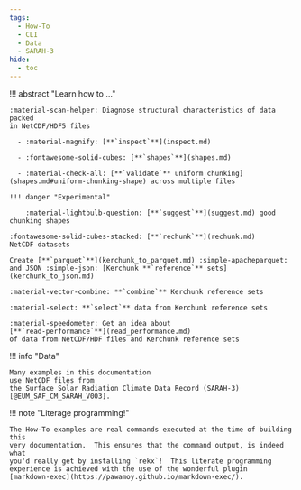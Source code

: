 ```yaml
---
tags:
  - How-To
  - CLI
  - Data
  - SARAH-3
hide:
  - toc
---
```


!!! abstract "Learn how to ..."

    :material-scan-helper: Diagnose structural characteristics of data packed
    in NetCDF/HDF5 files

      - :material-magnify: [**`inspect`**](inspect.md)
    
      - :fontawesome-solid-cubes: [**`shapes`**](shapes.md)
        
      - :material-check-all: [**`validate`** uniform chunking](shapes.md#uniform-chunking-shape) across multiple files

    !!! danger "Experimental"

        :material-lightbulb-question: [**`suggest`**](suggest.md) good chunking shapes

    :fontawesome-solid-cubes-stacked: [**`rechunk`**](rechunk.md)
    NetCDF datasets

    Create [**`parquet`**](kerchunk_to_parquet.md) :simple-apacheparquet:
    and JSON :simple-json: [Kerchunk **`reference`** sets](kerchunk_to_json.md)

    :material-vector-combine: **`combine`** Kerchunk reference sets

    :material-select: **`select`** data from Kerchunk reference sets

    :material-speedometer: Get an idea about
    [**`read-performance`**](read_performance.md)
    of data from NetCDF/HDF files and Kerchunk reference sets

!!! info "Data"

    Many examples in this documentation
    use NetCDF files from
    the Surface Solar Radiation Climate Data Record (SARAH-3)[@EUM_SAF_CM_SARAH_V003].

!!! note "Literage programming!"

    The How-To examples are real commands executed at the time of building this
    very documentation.  This ensures that the command output, is indeed what
    you'd really get by installing `rekx`!  This literate programming
    experience is achieved with the use of the wonderful plugin
    [markdown-exec](https://pawamoy.github.io/markdown-exec/).
